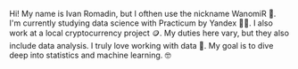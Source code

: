 Hi! My name is Ivan Romadin, but I ofthen use the nickname WanomiR 🤖.  
I'm currently studying data science with Practicum by Yandex 👨‍🎓. I also work at a local cryptocurrency project 🪙. My duties here vary, but they also include data analysis. I truly love working with data 🤩. My goal is to dive deep into statistics and machine learning. 🤓
<!---
Wanomir/Wanomir is a ✨ special ✨ repository because its `README.md` (this file) appears on your GitHub profile.
You can click the Preview link to take a look at your changes.
--->
